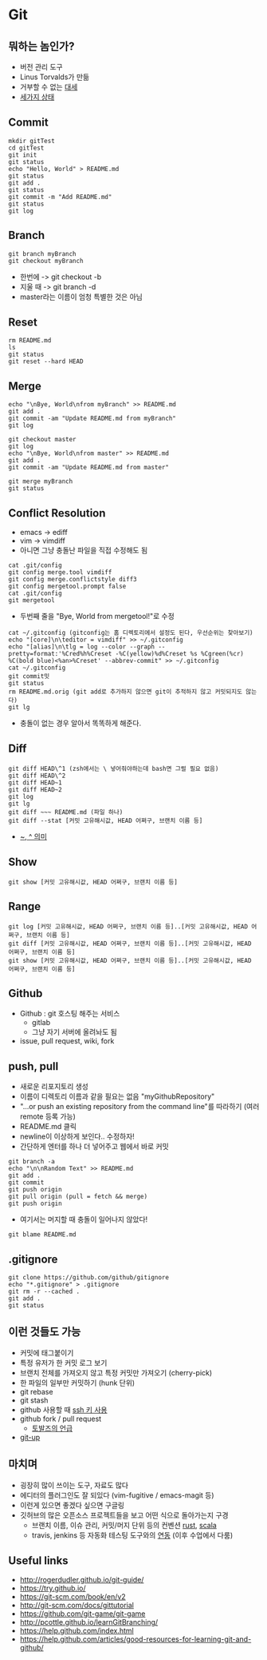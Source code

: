 # Git #
## 뭐하는 놈인가? ##
- 버전 관리 도구
- Linus Torvalds가 만듦
- 거부할 수 없는 [대세](https://www.google.com/trends/explore#q=%2Fm%2F012ct9%2C%20%2Fm%2F05vqwg%2C%20%2Fm%2F08441_&cmpt=q&tz=Etc%2FGMT-9)
- [세가지 상태](https://git-scm.com/book/en/v2/Getting-Started-Git-Basics#The-Three-States)

## Commit ##
~~~
mkdir gitTest
cd gitTest
git init
git status
echo "Hello, World" > README.md
git status
git add .
git status
git commit -m "Add README.md"
git status
git log  
~~~

## Branch ##
~~~
git branch myBranch
git checkout myBranch 
~~~
- 한번에 -> git checkout -b
- 지울 때 -> git branch -d
- master라는 이름이 엄청 특별한 것은 아님

## Reset ##
~~~
rm README.md
ls
git status
git reset --hard HEAD
~~~

## Merge ##
~~~
echo "\nBye, World\nfrom myBranch" >> README.md
git add .
git commit -am "Update README.md from myBranch"
git log

git checkout master
git log
echo "\nBye, World\nfrom master" >> README.md
git add .
git commit -am "Update README.md from master"

git merge myBranch
git status
~~~

## Conflict Resolution ##
- emacs -> ediff
- vim -> vimdiff
- 아니면 그냥 충돌난 파일을 직접 수정해도 됨

~~~
cat .git/config
git config merge.tool vimdiff
git config merge.conflictstyle diff3
git config mergetool.prompt false
cat .git/config
git mergetool
~~~
- 두번째 줄을 "Bye, World from mergetool!"로 수정
~~~
cat ~/.gitconfig (gitconfig는 홈 디렉토리에서 설정도 된다, 우선순위는 찾아보기)
echo "[core]\n\teditor = vimdiff" >> ~/.gitconfig
echo "[alias]\n\tlg = log --color --graph --pretty=format:'%Cred%h%Creset -%C(yellow)%d%Creset %s %Cgreen(%cr) %C(bold blue)<%an>%Creset' --abbrev-commit" >> ~/.gitconfig
cat ~/.gitconfig
git commit밋
git status
rm README.md.orig (git add로 추가하지 않으면 git이 추적하지 않고 커밋되지도 않는다)
git lg
~~~
- 충돌이 없는 경우 알아서 똑똑하게 해준다.

## Diff ##
~~~
git diff HEAD\^1 (zsh에서는 \ 넣어줘야하는데 bash면 그럴 필요 없음)
git diff HEAD\^2 
git diff HEAD~1
git diff HEAD~2
git log 
git lg
git diff ~~~ README.md (파일 하나)
git diff --stat [커밋 고유해시값, HEAD 어쩌구, 브랜치 이름 등]
~~~
- [~, ^ 의미](http://stackoverflow.com/questions/2221658/whats-the-difference-between-head-and-head-in-git)

## Show ##
~~~
git show [커밋 고유해시값, HEAD 어쩌구, 브랜치 이름 등]
~~~

## Range ##
~~~
git log [커밋 고유해시값, HEAD 어쩌구, 브랜치 이름 등]..[커밋 고유해시값, HEAD 어쩌구, 브랜치 이름 등]
git diff [커밋 고유해시값, HEAD 어쩌구, 브랜치 이름 등]..[커밋 고유해시값, HEAD 어쩌구, 브랜치 이름 등]
git show [커밋 고유해시값, HEAD 어쩌구, 브랜치 이름 등]..[커밋 고유해시값, HEAD 어쩌구, 브랜치 이름 등]
~~~

## Github ##
- Github : git 호스팅 해주는 서비스
  - gitlab
  - 그냥 자기 서버에 올려놔도 됨
- issue, pull request, wiki, fork

## push, pull ##
- 새로운 리포지토리 생성
- 이름이 디렉토리 이름과 같을 필요는 없음 "myGithubRepository"
- "…or push an existing repository from the command line"를 따라하기 (여러 remote 등록 가능)
- README.md 클릭
- newline이 이상하게 보인다.. 수정하자!
- 간단하게 엔터를 하나 더 넣어주고 웹에서 바로 커밋
~~~
git branch -a
echo "\n\nRandom Text" >> README.md 
git add . 
git commit
git push origin
git pull origin (pull = fetch && merge)
git push origin
~~~
- 여기서는 머지할 때 충돌이 일어나지 않았다!
~~~
git blame README.md
~~~

## .gitignore ##
~~~
git clone https://github.com/github/gitignore
echo "*.gitignore" > .gitignore
git rm -r --cached .
git add .
git status
~~~

## 이런 것들도 가능 ##
- 커밋에 태그붙이기
- 특정 유저가 한 커밋 로그 보기
- 브랜치 전체를 가져오지 않고 특정 커밋만 가져오기 (cherry-pick)
- 한 파일의 일부만 커밋하기 (hunk 단위)
- git rebase
- git stash
- github 사용할 때 [ssh 키 사용](https://help.github.com/articles/generating-ssh-keys/)
- github fork / pull request
  - [토발즈의 언급](https://github.com/torvalds/linux/pull/17#issuecomment-5654674)
- [git-up](https://github.com/aanand/git-up)

## 마치며 ##
- 굉장히 많이 쓰이는 도구, 자료도 많다
- 에디터의 플러그인도 잘 되있다 (vim-fugitive / emacs-magit 등)
- 이런게 있으면 좋겠다 싶으면 구글링
- 깃허브의 많은 오픈소스 프로젝트들을 보고 어떤 식으로 돌아가는지 구경
  - 브랜치 이름, 이슈 관리, 커밋/머지 단위 등의 컨벤션 [rust](https://github.com/rust-lang/rust/blob/master/CONTRIBUTING.md), [scala](https://github.com/scala/scala/blob/2.11.x/CONTRIBUTING.md)
  - travis, jenkins 등 자동화 테스팅 도구와의 [연동](https://github.com/rust-lang/rust/pulls) (이후 수업에서 다룸)
  
## Useful links ##
- http://rogerdudler.github.io/git-guide/
- https://try.github.io/
- https://git-scm.com/book/en/v2
- http://git-scm.com/docs/gittutorial
- https://github.com/git-game/git-game
- http://pcottle.github.io/learnGitBranching/
- https://help.github.com/index.html
- https://help.github.com/articles/good-resources-for-learning-git-and-github/
